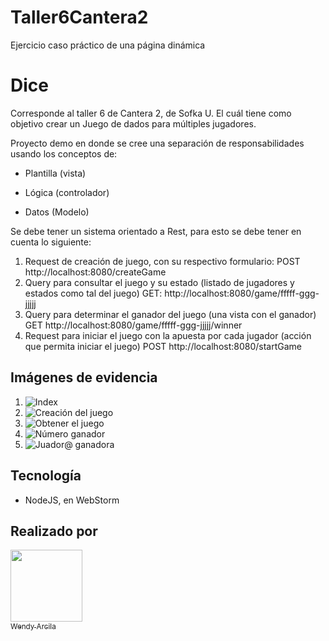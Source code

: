 # Taller6Cantera2
Ejercicio caso práctico de una página dinámica

# Dice
Corresponde al taller 6 de Cantera 2, de Sofka U. El cuál tiene como objetivo crear un Juego de dados para múltiples jugadores.

Proyecto demo en donde se cree una separación de responsabilidades usando los conceptos de:

- Plantilla (vista)

- Lógica (controlador)

- Datos (Modelo)


Se debe tener un sistema orientado a Rest, para esto se debe tener en cuenta lo siguiente: 

1. Request de creación de juego, con su respectivo formulario:
POST http://localhost:8080/createGame
2. Query para consultar el juego y su estado (listado de jugadores y estados como tal del juego)
GET: http://localhost:8080/game/fffff-ggg-jjjjj
3. Query para determinar el ganador del juego (una vista con el ganador)
GET http://localhost:8080/game/fffff-ggg-jjjjj/winner 
4. Request para iniciar el juego con la apuesta por cada jugador (acción que permita iniciar el juego)
POST http://localhost:8080/startGame 

## Imágenes de evidencia 
1. ![Index](https://github.com/WendyArcila/Taller6Cantera2/blob/master/img/Index%20.jpg?raw=true)
2. ![Creación del juego](https://github.com/WendyArcila/Taller6Cantera2/blob/master/img/CreateGame.jpg?raw=true)
3. ![Obtener el juego](https://github.com/WendyArcila/Taller6Cantera2/blob/master/img/getGame.jpg?raw=true)
4. ![Número ganador](https://github.com/WendyArcila/Taller6Cantera2/blob/master/img/winner.jpg?raw=true)
5. ![Juador@ ganadora](https://github.com/WendyArcila/Taller6Cantera2/blob/master/img/winner2.jpg?raw=true)

## Tecnología
 * NodeJS, en WebStorm
 
## Realizado por
 [<img src="https://avatars.githubusercontent.com/u/108354837?s=400&u=ed042c73c404e96b9f572d3530fc8abf7906d867&v=4" width=115><br><sub>Wendy Arcila</sub>](https://github.com/WendyArcila)
